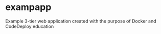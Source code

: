 # exampapp
Example 3-tier web application created with the purpose of Docker and CodeDeploy education
